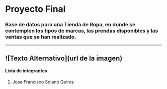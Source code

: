 # Proyecto Final

### Base de datos para una Tienda de Ropa, en donde se contemplen los tipos de marcas, las prendas disponibles y las ventas que se han realizado.
---------------

![Texto Alternativo](url de la imagen)
---------------

#### Lista de integrantes

<ol>
  <li>Jose Francisco Solano Quiros</li>
</ol> 
